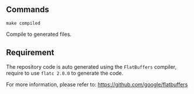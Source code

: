 ## Commands

```
make compiled
```

Compile to generated files.

## Requirement

The repository code is auto generated using the `FlatBuffers` compiler, require to use `flatc 2.0.0` to generate the code.

For more information, please refer to: https://github.com/google/flatbuffers
